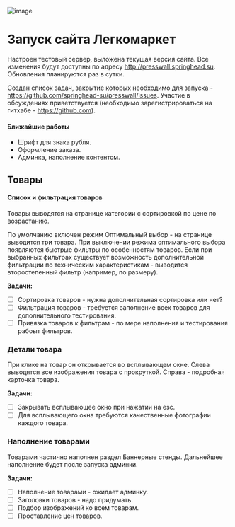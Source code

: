 ![image](http://presswall.springhead.su/static/images/logo.png)

Запуск сайта Легкомаркет
===
Настроен тестовый сервер, выложена текущая версия сайта. Все изменения будут доступны по адресу http://presswall.springhead.su. Обновления планируются раз в сутки.

Создан список задач, закрытие которых необходимо для запуска - https://github.com/springhead-su/presswall/issues. Участие в обсуждениях приветствуется (необходимо зарегистрироваться на гитхабе - https://github.com).

#### Ближайшие работы
- Шрифт для знака рубля.
- Оформление заказа.
- Админка, наполнение контентом.

Товары
---
#### Список и фильтрация товаров
Товары выводятся на странице категории с сортировкой по цене по возрастанию.

По умолчанию включен режим Оптимальный выбор - на странице выводится три товара. При выключении режима оптимального выбора появляются быстрые фильтры по особенностям товаров. Если при выбранных фильтрах существует возможность дополнительной фильтрации по техническим характеристикам - выводится второстепенный фильтр (например, по размеру).

**Задачи:**
- [ ] Сортировка товаров - нужна дополнительная сортировка или нет?
- [ ] Фильтрация товаров - требуется заполнение всех товаров для дополнительного тестирования.
- [ ] Привязка товаров к фильтрам - по мере наполнения и тестирования рабоыт фильтров.

### Детали товара
При клике на товар он открывается во всплывающем окне. Слева выводятся все изображения товара с прокруткой. Справа - подробная карточка товара.

**Задачи:**
- [ ] Закрывать всплывающее окно при нажатии на esc.
- [ ] Для всплывающего окна требуются качественные фотографии каждого товара.

### Наполнение товарами
Товарами частично наполнен раздел Баннерные стенды. Дальнейшее наполнение будет после запуска админки.

**Задачи:**
- [ ] Наполнение товарами - ожидает админку.
- [ ] Заголовки товаров - надо придумать.
- [ ] Подбор изображений ко всем товарам.
- [ ] Проставление цен товаров.
